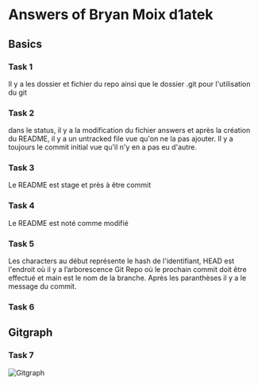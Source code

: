 # Answers of Bryan Moix d1atek

## Basics
### Task 1
Il y a les dossier et fichier du repo ainsi que le dossier .git pour l'utilisation du git
### Task 2
dans le status, il y a la modification du fichier answers et après la création du README, il y a un untracked file vue qu'on ne la pas ajouter. Il y a toujours le commit initial vue qu'il n'y en a pas eu d'autre.
### Task 3
Le README est stage et près à être commit
### Task 4
Le README est noté comme modifié
### Task 5
Les characters au début représente le hash de l'identifiant, HEAD est l'endroit où il y a l’arborescence Git Repo où le prochain commit doit être effectué et main est le nom de la branche.
Après les paranthèses il y a le message du commit.
### Task 6

## Gitgraph

### Task 7

![Gitgraph](img/gitgraph.svg)